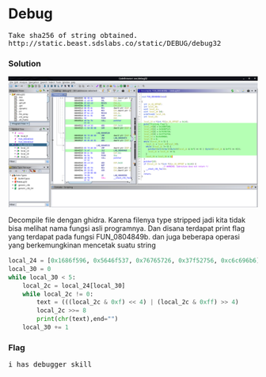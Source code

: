 <h1><b>Debug</b></h1>
<pre>
Take sha256 of string obtained.
http://static.beast.sdslabs.co/static/DEBUG/debug32
</pre>
<h3><b>Solution</b></h3>
<p align='center'>
  <img src="https://github.com/enomarozi/Writeup-CTF/blob/master/BackdoorCTF/Images/Debug.jpg">
</p>
<p>Decompile file dengan ghidra. Karena filenya type stripped jadi kita tidak bisa melihat nama fungsi asli programnya. 
Dan disana terdapat print flag yang terdapat pada fungsi FUN_0804849b. dan juga beberapa operasi yang berkemungkinan mencetak suatu string</p>


```python
local_24 = [0x1686f596, 0x5646f537, 0x76765726, 0x37f52756, 0xc6c696b6]
local_30 = 0
while local_30 < 5:
    local_2c = local_24[local_30]
    while local_2c != 0:
        text = (((local_2c & 0xf) << 4) | (local_2c & 0xff) >> 4)
        local_2c >>= 8
        print(chr(text),end="")
    local_30 += 1
```

<h3><b>Flag</b></h3>
<pre>
i_has_debugger_skill
</pre>
